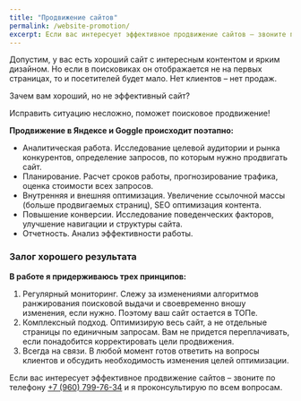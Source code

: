 ```yaml
---
title: "Продвижение сайтов"
permalink: /website-promotion/
excerpt: Если вас интересует эффективное продвижение сайтов – звоните по телефону +7 (960) 799-76-34 и я проконсультирую по всем вопросам.
---
```

Допустим, у вас есть хороший сайт с интересным контентом и ярким дизайном. Но если в поисковиках он отображается не на первых страницах, то и посетителей будет мало. Нет клиентов – нет продаж.

Зачем вам хороший, но не эффективный сайт?

Исправить ситуацию несложно, поможет поисковое продвижение!

**Продвижение в Яндексе и Goggle происходит поэтапно:**

- Аналитическая работа. Исследование целевой аудитории и рынка конкурентов, определение запросов, по которым нужно продвигать сайт.
- Планирование. Расчет сроков работы, прогнозирование трафика, оценка стоимости всех запросов.
- Внутренняя и внешняя оптимизация. Увеличение ссылочной массы (больше продвигаемых страниц), SEO оптимизация контента.
- Повышение конверсии. Исследование поведенческих факторов, улучшение навигации и структуры сайта.
- Отчетность. Анализ эффективности работы.

### Залог хорошего результата

**В работе я придерживаюсь трех принципов:**
1. Регулярный мониторинг. Слежу за изменениями алгоритмов ранжирования поисковой выдачи и своевременно вношу изменения, если нужно. Поэтому ваш сайт остается в ТОПе.
2. Комплексный подход. Оптимизирую весь сайт, а не отдельные страницы по единичным запросам. Вам не придется переплачивать, если понадобится корректировать цели продвижения.
3. Всегда на связи. В любой момент готов ответить на вопросы клиентов и обсудить необходимость изменения целей оптимизации.

Если вас интересует эффективное продвижение сайтов – звоните по телефону [+7 (960) 799-76-34](tel:89607997634) и я проконсультирую по всем вопросам.
